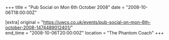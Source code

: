 +++
title = "Pub Social on Mon 6th October 2008"
date = "2008-10-06T18:00:00Z"

[extra]
original = "https://uwcs.co.uk/events/pub-social-on-mon-6th-october-2008-1474489012401/"    
end_time = "2008-10-06T20:00:00Z"
location = "The Phantom Coach"
+++



